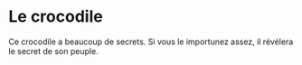 # Le crocodile
Ce crocodile a beaucoup de secrets. Si vous le importunez assez, il révélera le secret de son peuple.